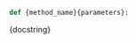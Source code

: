 
<a id="{class_name}.{method_name}"></a>

<div class="class_members" markdown="1">

```python
def {method_name}{parameters}:
```

<div class="method_docstring" markdown="1">

{docstring}

</div>

</div>